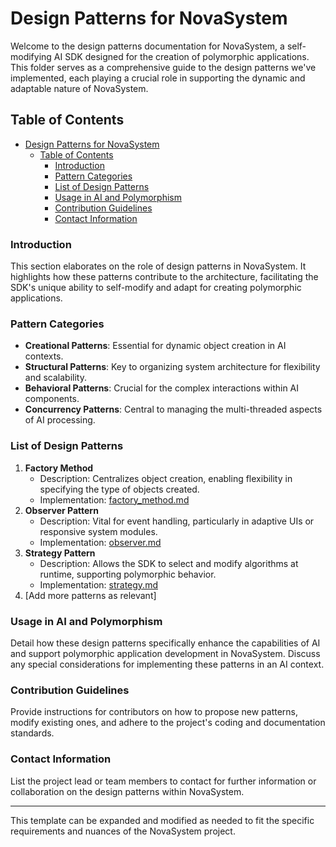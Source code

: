 # Design Patterns for NovaSystem

Welcome to the design patterns documentation for NovaSystem, a self-modifying AI SDK designed for the creation of polymorphic applications. This folder serves as a comprehensive guide to the design patterns we've implemented, each playing a crucial role in supporting the dynamic and adaptable nature of NovaSystem.

## Table of Contents
- [Design Patterns for NovaSystem](#design-patterns-for-novasystem)
  - [Table of Contents](#table-of-contents)
    - [Introduction](#introduction)
    - [Pattern Categories](#pattern-categories)
    - [List of Design Patterns](#list-of-design-patterns)
    - [Usage in AI and Polymorphism](#usage-in-ai-and-polymorphism)
    - [Contribution Guidelines](#contribution-guidelines)
    - [Contact Information](#contact-information)

### Introduction
This section elaborates on the role of design patterns in NovaSystem. It highlights how these patterns contribute to the architecture, facilitating the SDK's unique ability to self-modify and adapt for creating polymorphic applications.

### Pattern Categories
- **Creational Patterns**: Essential for dynamic object creation in AI contexts.
- **Structural Patterns**: Key to organizing system architecture for flexibility and scalability.
- **Behavioral Patterns**: Crucial for the complex interactions within AI components.
- **Concurrency Patterns**: Central to managing the multi-threaded aspects of AI processing.

### List of Design Patterns
1. **Factory Method**
   - Description: Centralizes object creation, enabling flexibility in specifying the type of objects created.
   - Implementation: [factory_method.md](/patterns/factory_method.md)
2. **Observer Pattern**
   - Description: Vital for event handling, particularly in adaptive UIs or responsive system modules.
   - Implementation: [observer.md](/patterns/observer.md)
3. **Strategy Pattern**
   - Description: Allows the SDK to select and modify algorithms at runtime, supporting polymorphic behavior.
   - Implementation: [strategy.md](/patterns/strategy.md)
4. [Add more patterns as relevant]

### Usage in AI and Polymorphism
Detail how these design patterns specifically enhance the capabilities of AI and support polymorphic application development in NovaSystem. Discuss any special considerations for implementing these patterns in an AI context.

### Contribution Guidelines
Provide instructions for contributors on how to propose new patterns, modify existing ones, and adhere to the project's coding and documentation standards.

### Contact Information
List the project lead or team members to contact for further information or collaboration on the design patterns within NovaSystem.

---

This template can be expanded and modified as needed to fit the specific requirements and nuances of the NovaSystem project.